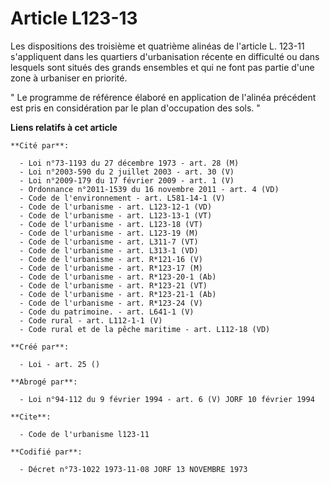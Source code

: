 # Article L123-13

Les dispositions des troisième et quatrième alinéas de l'article L. 123-11 s'appliquent dans les quartiers d'urbanisation
récente en difficulté ou dans lesquels sont situés des grands ensembles et qui ne font pas partie d'une zone à urbaniser en
priorité.

" Le programme de référence élaboré en application de l'alinéa précédent est pris en considération par le plan d'occupation
des sols. "

**Liens relatifs à cet article**

	**Cité par**:

	  - Loi n°73-1193 du 27 décembre 1973 - art. 28 (M)
	  - Loi n°2003-590 du 2 juillet 2003 - art. 30 (V)
	  - Loi n°2009-179 du 17 février 2009 - art. 1 (V)
	  - Ordonnance n°2011-1539 du 16 novembre 2011 - art. 4 (VD)
	  - Code de l'environnement - art. L581-14-1 (V)
	  - Code de l'urbanisme - art. L123-12-1 (VD)
	  - Code de l'urbanisme - art. L123-13-1 (VT)
	  - Code de l'urbanisme - art. L123-18 (VT)
	  - Code de l'urbanisme - art. L123-19 (M)
	  - Code de l'urbanisme - art. L311-7 (VT)
	  - Code de l'urbanisme - art. L313-1 (VD)
	  - Code de l'urbanisme - art. R*121-16 (V)
	  - Code de l'urbanisme - art. R*123-17 (M)
	  - Code de l'urbanisme - art. R*123-20-1 (Ab)
	  - Code de l'urbanisme - art. R*123-21 (VT)
	  - Code de l'urbanisme - art. R*123-21-1 (Ab)
	  - Code de l'urbanisme - art. R*123-24 (V)
	  - Code du patrimoine. - art. L641-1 (V)
	  - Code rural - art. L112-1-1 (V)
	  - Code rural et de la pêche maritime - art. L112-18 (VD)

	**Créé par**:

	  - Loi - art. 25 ()

	**Abrogé par**:

	  - Loi n°94-112 du 9 février 1994 - art. 6 (V) JORF 10 février 1994

	**Cite**:

	  - Code de l'urbanisme l123-11

	**Codifié par**:

	  - Décret n°73-1022 1973-11-08 JORF 13 NOVEMBRE 1973

